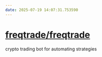 ```yaml
---
date: 2025-07-19 14:07:31.753590
---
```


# [freqtrade/freqtrade](https://github.com/freqtrade/freqtrade)

crypto trading bot for automating strategies